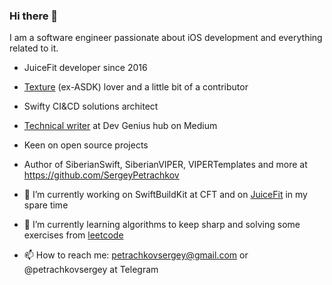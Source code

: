 ### Hi there 👋

I am a software engineer passionate about iOS development and everything related to it.

- JuiceFit developer since 2016
- [Texture](https://github.com/TextureGroup/Texture) (ex-ASDK) lover and a little bit of a contributor
- Swifty CI&CD solutions architect
- [Technical writer](https://medium.com/@petrachkovsergey) at Dev Genius hub on Medium
- Keen on open source projects 
- Author of SiberianSwift, SiberianVIPER, VIPERTemplates and more at https://github.com/SergeyPetrachkov 

- 🔭 I’m currently working on SwiftBuildKit at CFT and on [JuiceFit](https://apps.apple.com/us/app/juicefit/id1130889719) in my spare time
- 🌱 I’m currently learning algorithms to keep sharp and solving some exercises from [leetcode](https://leetcode.com/petrachkovsergey/)

- 📫 How to reach me: petrachkovsergey@gmail.com or @petrachkovsergey at Telegram

<!--
**SergeyPetrachkov/SergeyPetrachkov** is a ✨ _special_ ✨ repository because its `README.md` (this file) appears on your GitHub profile.

Here are some ideas to get you started:

- 🔭 I’m currently working on ...
- 🌱 I’m currently learning ...
- 👯 I’m looking to collaborate on ...
- 🤔 I’m looking for help with ...
- 💬 Ask me about ...
- 📫 How to reach me: ...
- 😄 Pronouns: ...
- ⚡ Fun fact: ...
-->
